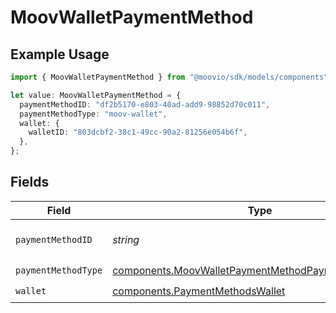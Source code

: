 # MoovWalletPaymentMethod

## Example Usage

```typescript
import { MoovWalletPaymentMethod } from "@moovio/sdk/models/components";

let value: MoovWalletPaymentMethod = {
  paymentMethodID: "df2b5170-e803-40ad-add9-98852d70c011",
  paymentMethodType: "moov-wallet",
  wallet: {
    walletID: "803dcbf2-38c1-49cc-90a2-81256e054b6f",
  },
};
```

## Fields

| Field                                                                                                                      | Type                                                                                                                       | Required                                                                                                                   | Description                                                                                                                |
| -------------------------------------------------------------------------------------------------------------------------- | -------------------------------------------------------------------------------------------------------------------------- | -------------------------------------------------------------------------------------------------------------------------- | -------------------------------------------------------------------------------------------------------------------------- |
| `paymentMethodID`                                                                                                          | *string*                                                                                                                   | :heavy_check_mark:                                                                                                         | ID of the payment method.                                                                                                  |
| `paymentMethodType`                                                                                                        | [components.MoovWalletPaymentMethodPaymentMethodType](../../models/components/moovwalletpaymentmethodpaymentmethodtype.md) | :heavy_check_mark:                                                                                                         | N/A                                                                                                                        |
| `wallet`                                                                                                                   | [components.PaymentMethodsWallet](../../models/components/paymentmethodswallet.md)                                         | :heavy_check_mark:                                                                                                         | N/A                                                                                                                        |
